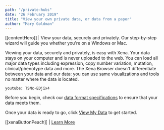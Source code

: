 ```yaml
---
path: "/private-hubs"
date: "26 February 2019"
title: "View your own private data, or data from a paper"
author: "Mary Goldman"
---
```


[[contentHero]]
| View your data, securely and privately. Our step-by-step wizard will guide you whether you're on a Windows or Mac.

Viewing your data, securely and privately, is easy with Xena. Your data stays on your computer and is never uploaded to the web. You can load all major data types including expression, copy number variation, mutation, clinical/phenotype data and more. The Xena Browser doesn't differentiate between your data and our data: you can use same visualizations and tools no matter where the data is located.

`youtube: TSNc-EDjix4`

Before you begin, check our [data format specifications](https://ucsc-xena.gitbook.io/project/local-xena-hub/data-format-specifications) to ensure that your data meets them.

Once your data is ready to go, click [View My Data](https://xenabrowser.net/datapages/?addHub=http%3A%2F%2F127.0.0.1%3A7222&host=http%3A%2F%2F127.0.0.1%3A7222) to get started.

[[xenaButtonPeach]]
| [Learn More](https://ucsc-xena.gitbook.io/project/local-xena-hub/getting-started)

